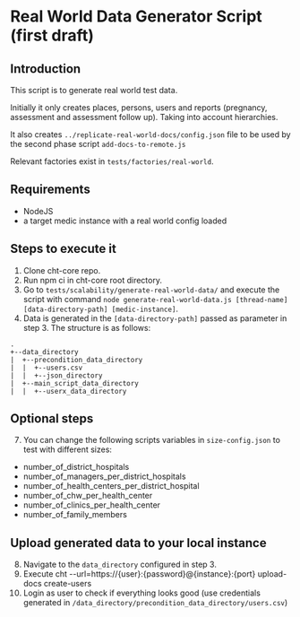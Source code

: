 # Real World Data Generator Script (first draft)

## Introduction

This script is to generate real world test data.

Initially it only creates places, persons, users and reports (pregnancy, assessment and assessment follow up). Taking into account hierarchies.

It also creates `../replicate-real-world-docs/config.json` file to be used by the second phase script `add-docs-to-remote.js`

Relevant factories exist in `tests/factories/real-world`.

## Requirements

- NodeJS
- a target medic instance with a real world config loaded

## Steps to execute it
1. Clone cht-core repo.
2. Run npm ci in cht-core root directory.
3. Go to `tests/scalability/generate-real-world-data/` and execute the script with command `node generate-real-world-data.js [thread-name] [data-directory-path] [medic-instance]`.
4. Data is generated in the `[data-directory-path]` passed as parameter in step 3. The structure is as follows:
```
.
+--data_directory
|  +--precondition_data_directory
|  |  +--users.csv
|  |  +--json_directory
|  +--main_script_data_directory
|  |  +--userx_data_directory
```

## Optional steps
7. You can change the following scripts variables in `size-config.json` to test with different sizes:
- number_of_district_hospitals
- number_of_managers_per_district_hospitals
- number_of_health_centers_per_district_hospital
- number_of_chw_per_health_center
- number_of_clinics_per_health_center
- number_of_family_members

## Upload generated data to your local instance
8. Navigate to the `data_directory` configured in step 3.
9. Execute cht --url=https://{user}:{password}@{instance}:{port} upload-docs create-users
10. Login as user to check if everything looks good (use credentials generated in `/data_directory/precondition_data_directory/users.csv`)
